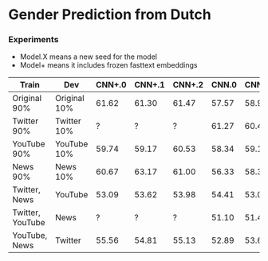 # Gender Prediction from Dutch

### Experiments
- Model.X means a new seed for the model
- Model+ means it includes frozen fasttext embeddings

| Train | Dev | CNN+.0 | CNN+.1 | CNN+.2 | CNN.0 | CNN.1 | CNN.2 | LSTM.0 | LSTM.1 | LSTM.2 | LSTMAttention.0 | LSTMAttention.1 | LSTMAttention.2 | RCNN+.0 | RCNN+.1 | RCNN+.2 | RCNN.0 | RCNN.1 | RCNN.2 | RNN+.0 | RNN+.1 | RNN+.2 | RNN.0 | RNN.1 | RNN.2 | SelfAttention+.0 | SelfAttention+.1 | SelfAttention+.2 | SelfAttention.0 | SelfAttention.1 | SelfAttention.2 | Spacy.0 | Spacy.1 | Spacy.2 |
| ----- | --- | ------ | ------ | ------ | ----- | ----- | ----- | ------ | ------ | ------ | --------------- | --------------- | --------------- | ------- | ------- | ------- | ------ | ------ | ------ | ------ | ------ | ------ | ----- | ----- | ----- | ---------------- | ---------------- | ---------------- | --------------- | --------------- | --------------- | ------- | ------- | ------- |
| Original 90%|Original 10% | 61.62 | 61.30 | 61.47 | 57.57 | 58.91 | 59.50 | 58.83 | 59.31 | 59.22 | 61.52 | 61.36 | 60.90 | ? | ? | ? | 61.21 | 61.35 | 61.81 | 50.94 | 50.70 | 51.52 | 60.73 | 56.37 | 60.74 | ? | ? | ? | 58.77 | 60.96 | 61.73 | 63.82 | 64.42 | __**64.66**__ |
| Twitter 90%|Twitter 10% | ? | ? | ? | 61.27 | 60.44 | 61.27 | 59.81 | 59.48 | 59.49 | 61.40 | 61.67 | 59.59 | ? | ? | ? | 61.65 | 61.87 | 62.33 | ? | ? | ? | 57.25 | 59.75 | 58.17 | ? | ? | ? | 61.37 | 61.19 | 63.13 | 64.80 | __**65.80**__ | 64.85 |
| YouTube 90%|YouTube 10% | 59.74 | 59.17 | 60.53 | 58.34 | 59.13 | 58.89 | 57.85 | 56.32 | 57.72 | 57.62 | 58.17 | 58.30 | 58.62 | 59.13 | 58.45 | 58.98 | 59.04 | 58.51 | ? | ? | ? | 55.74 | 56.15 | 56.74 | 57.81 | 57.68 | 58.38 | 57.68 | 59.40 | 59.64 | 61.97 | 62.44 | __**62.92**__ |
| News 90%|News 10% | 60.67 | 63.17 | 61.00 | 56.33 | 58.33 | 51.17 | 43.50 | 44.00 | 44.00 | 54.67 | 57.33 | 44.00 | ? | ? | ? | 57.33 | 55.33 | 57.00 | 48.67 | 48.00 | 48.00 | 49.67 | 50.67 | 50.67 | ? | ? | ? | 54.33 | 52.67 | 53.83 | 69.02 | __**72.28**__ | 65.76 |
| Twitter, News|YouTube | 53.09 | 53.62 | 53.98 | 54.41 | 53.09 | 51.48 | 52.29 | 54.68 | 54.77 | 54.17 | 53.49 | 54.19 | 53.29 | ? | ? | 52.89 | 54.07 | 53.41 | 50.22 | 51.70 | 50.67 | 55.02 | 54.33 | 53.89 | ? | ? | ? | 53.26 | 55.10 | __**55.87**__ | 53.55 | 54.16 | 53.92 |
| Twitter, YouTube|News | ? | ? | ? | 51.10 | 51.48 | 49.47 | 51.93 | 49.88 | 51.10 | 50.45 | 51.97 | 51.95 | ? | ? | ? | 51.36 | 52.74 | 53.40 | 51.31 | 51.86 | ? | 51.14 | 51.36 | 52.17 | ? | ? | ? | 53.62 | 54.14 | 52.45 | 54.04 | 53.71 | __**54.42**__ |
| YouTube, News|Twitter | 55.56 | 54.81 | 55.13 | 52.89 | 53.67 | 52.63 | 52.13 | 52.91 | 51.21 | 53.24 | 53.15 | 52.43 | 55.43 | 55.52 | 55.46 | 54.40 | 53.37 | 53.84 | ? | ? | ? | 54.12 | 51.07 | 53.40 | 55.51 | ? | ? | 53.76 | 54.31 | 53.11 | __**56.16**__ | 55.31 | 55.35 |
